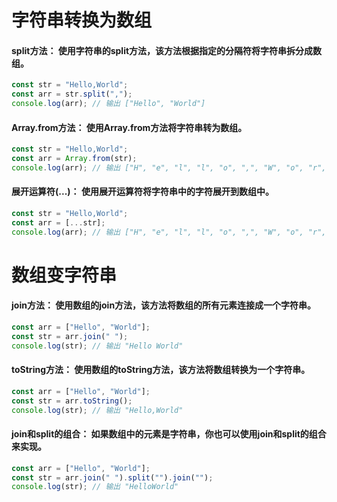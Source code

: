
# 字符串转换为数组

#### split方法： 使用字符串的split方法，该方法根据指定的分隔符将字符串拆分成数组。
```javascript
const str = "Hello,World";
const arr = str.split(",");
console.log(arr); // 输出 ["Hello", "World"]
```

#### Array.from方法： 使用Array.from方法将字符串转为数组。
```javascript
const str = "Hello,World";
const arr = Array.from(str);
console.log(arr); // 输出 ["H", "e", "l", "l", "o", ",", "W", "o", "r", "l", "d"]
```

#### 展开运算符(...)： 使用展开运算符将字符串中的字符展开到数组中。
```javascript
const str = "Hello,World";
const arr = [...str];
console.log(arr); // 输出 ["H", "e", "l", "l", "o", ",", "W", "o", "r", "l", "d"]
```


# 数组变字符串

#### join方法： 使用数组的join方法，该方法将数组的所有元素连接成一个字符串。
```javascript
const arr = ["Hello", "World"];
const str = arr.join(" ");
console.log(str); // 输出 "Hello World"
```

#### toString方法： 使用数组的toString方法，该方法将数组转换为一个字符串。
```javascript
const arr = ["Hello", "World"];
const str = arr.toString();
console.log(str); // 输出 "Hello,World"
```


#### join和split的组合： 如果数组中的元素是字符串，你也可以使用join和split的组合来实现。
```javascript
const arr = ["Hello", "World"];
const str = arr.join(" ").split("").join("");
console.log(str); // 输出 "HelloWorld"
```